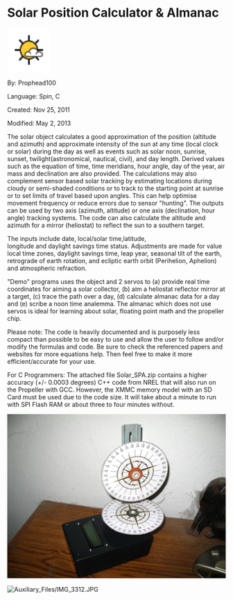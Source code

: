 # Solar Position Calculator & Almanac

![sun1_1.png](sun1_1.png)

By: Prophead100

Language: Spin, C

Created: Nov 25, 2011

Modified: May 2, 2013

The solar object calculates a good approximation of the position (altitude and azimuth) and approximate intensity of the sun at any time (local clock or solar) during the day as well as events such as solar noon, sunrise, sunset, twilight(astronomical, nautical, civil), and day length. Derived values such as the equation of time, time meridians, hour angle, day of the year, air mass and declination are also provided. The calculations may also complement sensor based solar tracking by estimating locations during cloudy or semi-shaded conditions or to track to the starting point at sunrise or to set limits of travel based upon angles. This can help optimise movement frequency or reduce errors due to sensor "hunting". The outputs can be used by two axis (azimuth, altitude) or one axis (declination, hour angle) tracking systems. The code can also calculate the altitude and azimuth for a mirror (heliostat) to reflect the sun to a southern target.

The inputs include date, local/solar time,latitude,  
longitude and daylight savings time status. Adjustments are made for value local time zones, daylight savings time, leap year, seasonal tilt of the earth, retrograde of earth rotation, and ecliptic earth orbit (Perihelion, Aphelion) and atmospheric refraction.

"Demo" programs uses the object and 2 servos to (a) provide real time coordinates for aiming a solar collector, (b) aim a heliostat reflector mirror at a target, (c) trace the path over a day, (d) calculate almanac data for a day and (e) scribe a noon time analemma. The almanac which does not use servos is ideal for learning about solar, floating point math and the propeller chip.

Please note: The code is heavily documented and is purposely less compact than possible to be easy to use and allow the user to follow and/or modify the formulas and code. Be sure to check the referenced papers and websites for more equations help. Then feel free to make it more efficient/accurate for your use.

For C Programmers: The attached file Solar\_SPA.zip contains a higher accuracy (+/- 0.0003 degrees) C++ code from NREL that will also run on the Propeller with GCC. However, the XMMC memory model with an SD Card must be used due to the code size. It will take about a minute to run with SPI Flash RAM or about three to four minutes without.

![Auxiliary_Files/IMG_3281.JPG](Auxiliary_Files/IMG_3281.JPG)

![Auxiliary_Files/IMG_3312.JPG](Auxiliary_Files/IMG_3312.JPG)
